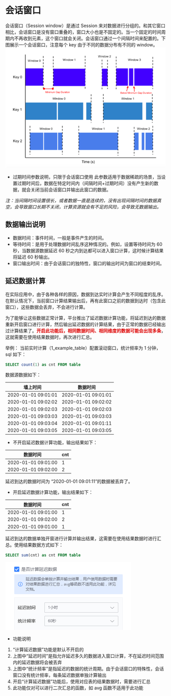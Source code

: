 # 会话窗口

会话窗口（Session window）是通过 Session 来对数据进行分组的。和其它窗口相比，会话窗口是没有窗口重叠的，窗口大小也是不固定的。当一个固定的时间周期内不再收到元素，这个窗口就会关闭。会话窗口通过一个间隔时间来配置的。下图展示一个会话窗口，注意每个 key 由于不同的数据分布有不同的 window。
![](../../../../assets/dataflow/stream-processing/session-window.png)

- 过期时间参数说明，只限于会话窗口使用
此参数适用于数据稀疏的场景，当设置过期时间后，数据在特定时间内（间隔时间+过期时间）没有产生新的数据，就会关闭当前会话窗口并输出此窗口的数据。

*注：当间隔时间设置很长，或者数据一直是连续的，没有出现间隔时间的数据真空，会导致窗口长期不关闭，计算资源就会有不足的风险，会导致无数据输出。*

## 数据输出说明

 - 数据时间：事件时间，一般是事件产生的时间。
 - 等待时间：是用于处理数据时间乱序这种情况的。例如，设置等待时间为 60 秒，当数据源数据延迟 60 秒之内到达都可以进入窗口计算，这时候计算结果将延迟 60 秒输出。
 - 窗口输出时间：由于会话窗口的独特性，窗口的输出时间为窗口的结束时间。

## 延迟数据计算

在实际应用中，由于各种各样的原因，数据到达实时计算会产生不同程度的乱序。在默认情况下，当前窗口计算结果输出后，再有此窗口之前的数据到达时（包含此窗口），这些数据会丢弃，不会进行计算。

为了能够让这些数据正常计算，平台推出了延迟数据计算功能，将延迟到达的数据重新开启窗口进行计算，然后输出延迟数据的计算结果，由于正常的数据已经输出过计算结果了。<font color="#dd0000">**开启此功能后，相同数据时间、相同维度的数据可能会出现多条**</font>，这就需要在使用结果数据时，再次进行汇总。

举例： 当前实时计算（1_example_table）配置滚动窗口，统计频率为 1 分钟，sql 如下：
```sql
SELECT count(1) as cnt FROM table
```
数据源数据如下：

|    墙上时间           | 数据时间               |
| -----------------    | -------------------- |
| 2020-01-01 09:01:01  |  2020-01-01 09:01:01 |
| 2020-01-01 09:02:02  |  2020-01-01 09:02:02 |
| 2020-01-01 09:02:03  |  2020-01-01 09:02:03 |
| 2020-01-01 09:03:03  |  2020-01-01 09:03:03 |
| 2020-01-01 09:03:04  |  2020-01-01 09:01:11 |
| 2020-01-01 09:03:05  |  2020-01-01 09:03:05 |


- 不开启延迟数据计算功能，输出结果如下：

|    数据时间           | cnt |
| -----------------    | --- |
| 2020-01-01 09:01:00  |  1  |
| 2020-01-01 09:02:00  |  2  |

延迟到达的数据时间为 “2020-01-01 09:01:11”的数据被丢弃了。

- 开启延迟数据计算功能，输出结果如下：

|    数据时间           | cnt |
| -----------------    | --- |
| 2020-01-01 09:01:00  |  1  |
| 2020-01-01 09:02:00  |  2  |
| 2020-01-01 09:01:00  |  1  |

延迟到达的数据单独开窗进行计算并输出结果，这需要在使用结果数据时进行汇总。使用结果数据方式如下：
```sql
SELECT sum(cnt) as cnt FROM table
```

![](../../../../assets/dataflow/stream-processing/allowed-lateness.png)

- 功能说明
1. “计算延迟数据”功能是默认不开启的
2. 上图中“延迟时间”是指允许延迟多久的数据进入窗口计算，不在延迟时间范围内的延迟数据将会被丢弃
3. 上图中“统计频率”是指延迟的数据的统计周期。由于会话窗口的特殊性，会话窗口没有统计频率，每条延迟数据单独计算输出
4. 开启“计算延迟数据”功能后，使用对应表的结果数据时，需要进行汇总
5. 此功能仅对可以进行二次汇总的函数，如 avg 函数不适用于此功能
